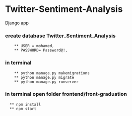 # Twitter-Sentiment-Analysis
Django app

### create database Twitter_Sentiment_Analysis
        ** USER = mohamed,
        ** PASSWORD= Password@!,
 
### in terminal 
        ** python manage.py makemigrations
        ** python manage.py migrate
        ** python manage.py runserver

### in terminal open folder frontend/front-graduation

      ** npm install
      ** npm start
